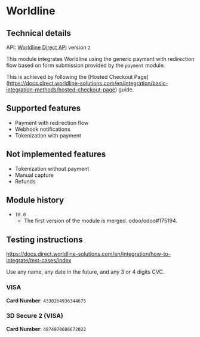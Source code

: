 # Worldline

## Technical details

API: [Worldline Direct API](https://docs.direct.worldline-solutions.com/en/api-reference)
version `2`

This module integrates Worldline using the generic payment with redirection flow based on form
submission provided by the `payment` module.

This is achieved by following the [Hosted Checkout Page]
(https://docs.direct.worldline-solutions.com/en/integration/basic-integration-methods/hosted-checkout-page)
guide.

## Supported features

- Payment with redirection flow
- Webhook notifications
- Tokenization with payment

## Not implemented features

- Tokenization without payment
- Manual capture
- Refunds

## Module history

- `18.0`
  - The first version of the module is merged. odoo/odoo#175194.

## Testing instructions

https://docs.direct.worldline-solutions.com/en/integration/how-to-integrate/test-cases/index

Use any name, any date in the future, and any 3 or 4 digits CVC.

### VISA

**Card Number**: `4330264936344675`

### 3D Secure 2 (VISA)

**Card Number**: `4874970686672022`

